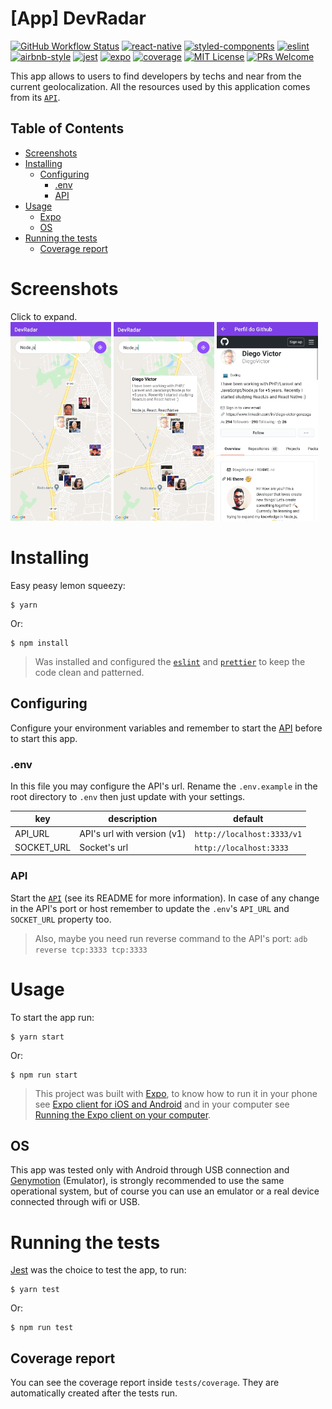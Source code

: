 # [App] DevRadar
[![GitHub Workflow Status](https://img.shields.io/github/workflow/status/DiegoVictor/devradar-app/Pipeline?logo=github&style=flat-square)](https://github.com/DiegoVictor/devradar-app/actions)
[![react-native](https://img.shields.io/badge/react--native-0.67.4-61dafb?style=flat-square&logo=react)](https://reactnative.dev/)
[![styled-components](https://img.shields.io/badge/styled_components-5.3.5-db7b86?style=flat-square&logo=styled-components)](https://styled-components.com/)
[![eslint](https://img.shields.io/badge/eslint-8.12.0-4b32c3?style=flat-square&logo=eslint)](https://eslint.org/)
[![airbnb-style](https://flat.badgen.net/badge/style-guide/airbnb/ff5a5f?icon=airbnb)](https://github.com/airbnb/javascript)
[![jest](https://img.shields.io/badge/jest-26.6.3-brightgreen?style=flat-square&logo=jest)](https://jestjs.io/)
[![expo](https://img.shields.io/badge/expo-44.0.6-000000?style=flat-square&logo=expo)](https://expo.io/)
[![coverage](https://img.shields.io/codecov/c/gh/DiegoVictor/devradar-app?logo=codecov&style=flat-square)](https://codecov.io/gh/DiegoVictor/devradar-app)
[![MIT License](https://img.shields.io/badge/license-MIT-green?style=flat-square)](https://github.com/DiegoVictor/devradar-app/blob/master/LICENSE)
[![PRs Welcome](https://img.shields.io/badge/PRs-welcome-brightgreen.svg?style=flat-square)](http://makeapullrequest.com)

This app allows to users to find developers by techs and near from the current geolocalization. All the resources used by this application comes from its [`API`](https://github.com/DiegoVictor/devradar-api).

## Table of Contents
* [Screenshots](#screenshots)
* [Installing](#installing)
  * [Configuring](#configuring)
    * [.env](#env)
    * [API](#api)
* [Usage](#usage)
  * [Expo](#expo)
  * [OS](#os)
* [Running the tests](#running-the-tests)
  * [Coverage report](#coverage-report)

# Screenshots
Click to expand.<br>
<img src="https://raw.githubusercontent.com/DiegoVictor/devradar-app/master/screenshots/map.jpg" width="32%" />
<img src="https://raw.githubusercontent.com/DiegoVictor/devradar-app/master/screenshots/callout.jpg" width="32%" />
<img src="https://raw.githubusercontent.com/DiegoVictor/devradar-app/master/screenshots/profile.jpg" width="32%" />

# Installing
Easy peasy lemon squeezy:
```
$ yarn
```
Or:
```
$ npm install
```
> Was installed and configured the [`eslint`](https://eslint.org/) and [`prettier`](https://prettier.io/) to keep the code clean and patterned.

## Configuring
Configure your environment variables and remember to start the [API](https://github.com/DiegoVictor/devradar-api) before to start this app.

### .env
In this file you may configure the API's url. Rename the `.env.example` in the root directory to `.env` then just update with your settings.

key|description|default
---|---|---
API_URL|API's url with version (v1)|`http://localhost:3333/v1`
SOCKET_URL|Socket's url|`http://localhost:3333`

### API
Start the [`API`](https://github.com/DiegoVictor/devradar-api) (see its README for more information). In case of any change in the API's port or host remember to update the `.env`'s `API_URL` and `SOCKET_URL` property too.
> Also, maybe you need run reverse command to the API's port: `adb reverse tcp:3333 tcp:3333`

# Usage
To start the app run:
```
$ yarn start
```
Or:
```
$ npm run start
```
> This project was built with [Expo](https://expo.io), to know how to run it in your phone see [Expo client for iOS and Android](https://docs.expo.io/versions/v37.0.0/get-started/installation/#2-mobile-app-expo-client-for-ios) and in your computer see [Running the Expo client on your computer](https://docs.expo.io/versions/v37.0.0/get-started/installation/#running-the-expo-client-on-your-computer).

## OS
This app was tested only with Android through USB connection and [Genymotion](https://www.genymotion.com/) (Emulator), is strongly recommended to use the same operational system, but of course you can use an emulator or a real device connected through wifi or USB.

# Running the tests
[Jest](https://jestjs.io/) was the choice to test the app, to run:
```
$ yarn test
```
Or:
```
$ npm run test
```

## Coverage report
You can see the coverage report inside `tests/coverage`. They are automatically created after the tests run.

